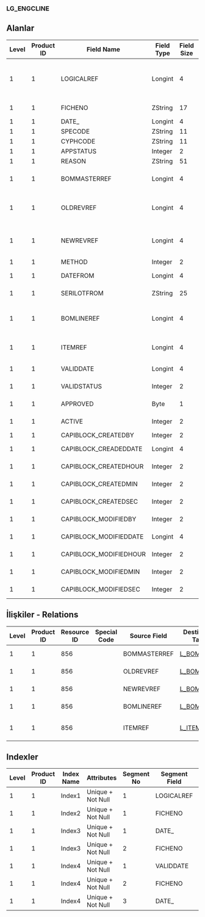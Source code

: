 ### LG_ENGCLINE

## Alanlar

**Level**|**Product ID**|**Field Name**|**Field Type**|**Field Size**|**Field Offset**|**Türkçe Açıklama**|**Expression**
-----|-----|-----|-----|-----|-----|-----|-----
1|1|LOGICALREF|Longint|4|0|Mühendislik Değişikliği Hareketleri Log. Ref.|Engineering Change Transaction Logical Reference
1|1|FICHENO|ZString|17|4|Fiş Numarası|Voucher Number
1|1|DATE_|Longint|4|21|Tarih|Date
1|1|SPECODE|ZString|11|25|Özel Kod|Aux. Code
1|1|CYPHCODE|ZString|11|36|Yetki Kodu|Auth. Code
1|1|APPSTATUS|Integer|2|47|Durumu|Status
1|1|REASON|ZString|51|49|Sebep|Reason
1|1|BOMMASTERREF|Longint|4|100|Ürün Reçetesi Referansı|Bill Of Material Reference
1|1|OLDREVREF|Longint|4|104|Eski reçete revizyonu referansı|Old Bill Of Material Revision Reference
1|1|NEWREVREF|Longint|4|108|Yeni Reçete Revizyon Ref.|New Bill Of Material Revision Reference
1|1|METHOD|Integer|2|112|Metod|Method
1|1|DATEFROM|Longint|4|114|Geçerlilik tarihi|Validation Date
1|1|SERILOTFROM|ZString|25|118|Lot / Seri Numarası|Lot / Serial Number
1|1|BOMLINEREF|Longint|4|143|Ürün Reçetesi Satırı Ref.|Bill Of Material Line Reference
1|1|ITEMREF|Longint|4|147|Malzeme Kartı Referansı|Item Card Reference
1|1|VALIDDATE|Longint|4|151|Geçerlilik tarihi|Validation Date
1|1|VALIDSTATUS|Integer|2|155|Geçerlilik durumu|Validation Status
1|1|APPROVED|Byte|1|157|Onay Bilgisi|Approval Info
1|1|ACTIVE|Integer|2|158|Kullanım durumu|Usage Status
1|1|CAPIBLOCK_CREATEDBY|Integer|2|160|Oluşturan|Created By
1|1|CAPIBLOCK_CREADEDDATE|Longint|4|162|Oluşturulma Tarihi|Created Date
1|1|CAPIBLOCK_CREATEDHOUR|Integer|2|166|Oluşturulma Saati|Created Hour
1|1|CAPIBLOCK_CREATEDMIN|Integer|2|168|Oluşturulma Dakikası|Created Minute
1|1|CAPIBLOCK_CREATEDSEC|Integer|2|170|Oluşturulma Saniyesi|Created Second
1|1|CAPIBLOCK_MODIFIEDBY|Integer|2|172|Değiştiren|Modified By
1|1|CAPIBLOCK_MODIFIEDDATE|Longint|4|174|Değiştirilme Tarihi|Modified Date
1|1|CAPIBLOCK_MODIFIEDHOUR|Integer|2|178|Değiştirilme Saati|Modified Hour
1|1|CAPIBLOCK_MODIFIEDMIN|Integer|2|180|Değiştirilme Dakikası|Modified Minute
1|1|CAPIBLOCK_MODIFIEDSEC|Integer|2|182|Değiştirilme Saniyesi|Modified Second

## İlişkiler - Relations

**Level**|**Product ID**|**Resource ID**|**Special Code**|**Source Field**|**Destination Table**|**Destination Field**|**Relation Type**|**Extra Condition**
-----|-----|-----|-----|-----|-----|-----|-----|-----
1|1|856||BOMMASTERREF|[L_BOMASTER](../LG_BOMASTER "L_BOMASTER")|LOGICALREF|one-to-one|
1|1|856||OLDREVREF|[L_BOMREVSN](../LG_BOMREVSN "L_BOMREVSN")|LOGICALREF|one-to-one|
1|1|856||NEWREVREF|[L_BOMREVSN](../LG_BOMREVSN "L_BOMREVSN")|LOGICALREF|one-to-one|
1|1|856||BOMLINEREF|[L_BOMLINE](../LG_BOMLINE "L_BOMLINE")|LOGICALREF|one-to-one|
1|1|856||ITEMREF|[L_ITEMS](../LG_ITEMS "L_ITEMS")|LOGICALREF|one-to-many|

## Indexler

**Level**|**Product ID**|**Index Name**|**Attributes**|**Segment No**|**Segment Field**|**Sense**
-----|-----|-----|-----|-----|-----|-----
1|1|Index1|Unique + Not Null|1|LOGICALREF|Ascending
1|1|Index2|Unique + Not Null|1|FICHENO|Ascending
1|1|Index3|Unique + Not Null|1|DATE_|Ascending
1|1|Index3|Unique + Not Null|2|FICHENO|Ascending
1|1|Index4|Unique + Not Null|1|VALIDDATE|Ascending
1|1|Index4|Unique + Not Null|2|FICHENO|Ascending
1|1|Index4|Unique + Not Null|3|DATE_|Ascending
